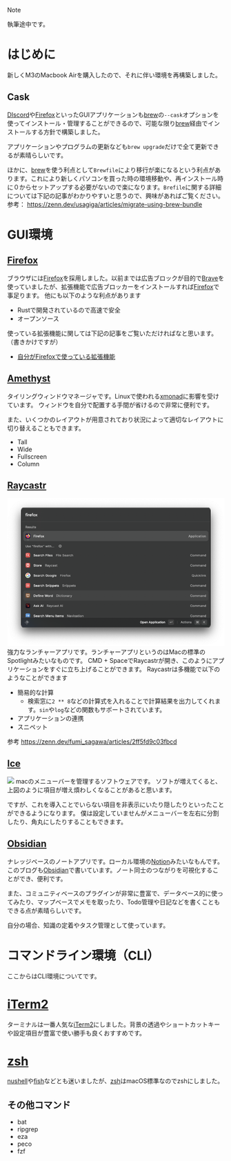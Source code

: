 > [!NOTE]
> 執筆途中です。
# はじめに
新しくM3のMacbook Airを購入したので、それに伴い環境を再構築しました。
## Cask
[DIscord](../DB/Software/Software_DATA/DIscord.md)や[Firefox](../DB/Software/Software_DATA/Firefox.md)といったGUIアプリケーションも[brew](../DB/Software/Software_DATA/brew.md)の`--cask`オプションを使ってインストール・管理することができるので、可能な限り[brew](../DB/Software/Software_DATA/brew.md)経由でインストールする方針で構築しました。

アプリケーションやプログラムの更新なども`brew upgrade`だけで全て更新できるが素晴らしいです。

ほかに、[brew](../DB/Software/Software_DATA/brew.md)を使う利点として`Brewfile`により移行が楽になるという利点があります。これにより新しくパソコンを買った時の環境移動や、再インストール時に０からセットアップする必要がないので楽になります。`Brefile`に関する詳細については下記の記事がわかりやすいと思うので、興味があればご覧ください。  
参考： https://zenn.dev/usagiga/articles/migrate-using-brew-bundle

# GUI環境
## [Firefox](../DB/Software/Software_DATA/Firefox.md)
ブラウザには[Firefox](../DB/Software/Software_DATA/Firefox.md)を採用しました。以前までは広告ブロックが目的で[Brave](../DB/Software/Software_DATA/Brave.md)を使っていましたが、拡張機能で広告ブロッカーをインストールすれば[Firefox](../DB/Software/Software_DATA/Firefox.md)で事足ります。
他にも以下のような利点があります

- Rustで開発されているので高速で安全
- オープンソース

使っている拡張機能に関しては下記の記事をご覧いただければなと思います。（書きかけですが）
- [自分がFirefoxで使っている拡張機能](自分がFirefoxで使っている拡張機能.md)
## [Amethyst](../DB/Software/Software_DATA/Amethyst.md)
タイリングウィンドウマネージャです。Linuxで使われる[xmonad](../DB/Software/Software_DATA/xmonad.md)に影響を受けています。
ウィンドウを自分で配置する手間が省けるので非常に便利です。 

また、いくつかのレイアウトが用意されており状況によって適切なレイアウトに切り替えることもできます。
- Tall
- Wide
- Fullscreen
- Column

## [Raycastr](../DB/Software/Software_DATA/Raycastr.md)
![](../attachments/Pasted%20image%2020241118115212.png)
強力なランチャーアプリです。ランチャーアプリというのはMacの標準のSpotlightみたいなものです。
CMD + SpaceでRaycastrが開き、このようにアプリケーションをすぐに立ち上げることができます。
Raycastrは多機能で以下のようなことができます
- 簡易的な計算
	- 検索窓に`2 ** 8`などの計算式を入れることで計算結果を出力してくれます。`sin`や`log`などの関数もサポートされています。
- アプリケーションの連携
- スニペット

参考 https://zenn.dev/fumi_sagawa/articles/2ff5fd9c03fbcd

## [Ice](../DB/Software/Software_DATA/Ice.md)
![](../../../Pasted%20image%2020241118124621.png)
macのメニューバーを管理するソフトウェアです。
ソフトが増えてくると、上図のように項目が増え煩わしくなることがあると思います。

ですが、これを導入ことでいらない項目を非表示にいたり隠したりといったことができるようになります。
僕は設定していませんがメニューバーを左右に分割したり、角丸にしたりすることもできます。

## [Obsidian](../DB/Software/Software_DATA/Obsidian.md)
ナレッジベースのノートアプリです。ローカル環境の[Notion](../DB/Software/Software_DATA/Notion.md)みたいなもんです。
このブログも[Obsidian](../DB/Software/Software_DATA/Obsidian.md)で書いています。ノート同士のつながりを可視化することができ、便利です。

また、コミュニティベースのプラグインが非常に豊富で、データベース的に使ってみたり、マップベースでメモを取ったり、Todo管理や日記などを書くこともできる点が素晴らしいです。

自分の場合、知識の定着やタスク管理として使っています。
# コマンドライン環境（CLI）
ここからはCLI環境についてです。
# [iTerm2](../DB/Software/Software_DATA/iTerm2.md)
ターミナルは一番人気な[iTerm2](../DB/Software/Software_DATA/iTerm2.md)にしました。背景の透過やショートカットキーや設定項目が豊富で使い勝手も良くおすすめです。

# [zsh](../DB/Software/Software_DATA/zsh.md)
[nushell](../DB/Software/Software_DATA/nushell.md)や[fish](../DB/Software/Software_DATA/fish.md)などとも迷いましたが、[zsh](../DB/Software/Software_DATA/zsh.md)はmacOS標準なのでzshにしました。
## その他コマンド
- bat
- ripgrep
- eza
- peco
- fzf